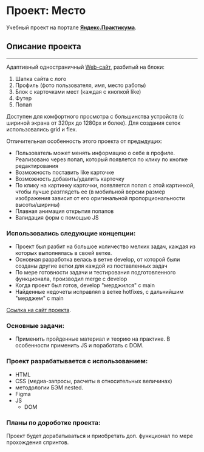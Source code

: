 # Проект: Место
Учебный проект на портале [**Яндекс.Практикума**](https://practicum.yandex.ru/).  

## Описание проекта
---
Адаптивный одностраничный [Web-сайт](https://avellow.github.io/mesto/), разбитый на блоки:
1. Шапка сайта с лого
2. Профиль (фото пользователя, имя, место работы)
3. Блок с карточками мест (каждая с кнопкой like)
4. Футер
5. Попап

Доступен для комфортного просмотра с большинства устройств (с шириной экрана от 320px до 1280px и более). 
Для создания сеток использовались grid и flex.

Отличительная особенность этого проекта от предыдущих:
* Пользователь может менять информацию о себе в профиле.
Реализовано через попап, который появлется по клику по кнопке редактирования
* Возможность поставить like карточке
* Возможность добавить/удалить карточку
* По клику на картинку карточки, появляется попап с этой картинкой, чтобы лучше разглядеть ее (в мобильной версии размер изображения зависит от его оригинальной пропорциональности высоты/ширины)
* Плавная анимация открытия попапов
* Валидация форм с помощью JS

### **Использовались следующие концепции:** 
* Проект был разбит на большое количество мелких задач, каждая из которых выполнялась в своей ветке.
* Основная разработка велась в ветке develop, от которой были созданы другие ветки для каждой из поставленных задач
* По мере готовности задачи и тестирования подготовленного функционала, производил merge с develop
* Когда проект был готов, develop "мерджился" с main
* Найденные недочеты исправлял в ветке hotfixes, с дальнийшим "мерджем" с main

[Ссылка на сайт проекта](https://avellow.github.io/mesto/).

### **Основные задачи:**  
* Применить пройденные материал и теорию на практике. В особенности применить JS и поработать с DOM.

### **Проект разрабатывается с использованием:**
* HTML 
* CSS (медиа-запросы, расчеты в относительных величинах)
* методологии БЭМ nested.
* Figma
* JS
  - DOM

### **Планы по дороботке проекта:**
Проект будет дорабатываться и приобретать доп. функционал по мере прохождения спринтов.
